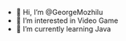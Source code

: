 - 👋 Hi, I’m @GeorgeMozhilu
- 👀 I’m interested in Video Game
- 🌱 I’m currently learning Java

<!---
GeorgeMozhilu/GeorgeMozhilu is a ✨ special ✨ repository because its `README.md` (this file) appears on your GitHub profile.
You can click the Preview link to take a look at your changes.
--->
